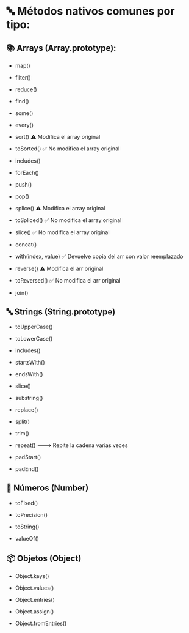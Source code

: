 # 🔤 Métodos nativos comunes por tipo:

## 📚 Arrays (Array.prototype):

- map()

- filter()
- reduce()
- find()
- some()
- every()
- sort() ⚠️ Modifica el array original
- toSorted() ✅ No modifica el array original
- includes()
- forEach()
- push()
- pop()
- splice() ⚠️ Modifica el array original
- toSpliced() ✅ No modifica el array original
- slice() ✅ No modifica el array original
- concat()
- with(index, value) ✅ Devuelve copia del arr con valor reemplazado
- reverse() ⚠️ Modifica el arr original
- toReversed() ✅ No modifica el arr original
- join()

## 🔤 Strings (String.prototype)

- toUpperCase()

- toLowerCase()
- includes()
- startsWith()
- endsWith()
- slice()
- substring()
- replace()
- split()
- trim()
- repeat() ---> Repite la cadena varias veces
- padStart()
- padEnd()

## 🔢 Números (Number)

- toFixed()

- toPrecision()
- toString()
- valueOf()

## 📦 Objetos (Object)

- Object.keys()

- Object.values()
- Object.entries()
- Object.assign()
- Object.fromEntries()
